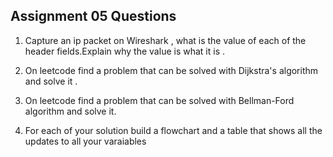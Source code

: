 ## Assignment 05 Questions
1) Capture an ip packet on Wireshark , what is the value of each of the header fields.Explain why the value is what it is .

2) On leetcode find a problem that can be solved with Dijkstra's algorithm and solve it .

3) On leetcode find a problem that can be solved with Bellman-Ford algorithm and solve it. 

4) For each of your solution build a flowchart and a table that shows all the updates to all your varaiables